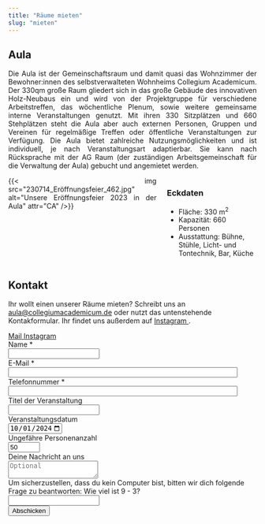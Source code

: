 ```yaml
---
title: "Räume mieten"
slug: "mieten"
---
```



<h2>Aula</h2>

<p style="text-align: justify">
Die Aula ist der Gemeinschaftsraum und damit quasi das Wohnzimmer der Bewohner:innen des selbstverwalteten Wohnheims Collegium Academicum. Der 330qm große Raum gliedert sich in das große Gebäude des innovativen Holz-Neubaus ein und wird von der Projektgruppe für verschiedene Arbeitstreffen, das wöchentliche Plenum, sowie weitere gemeinsame interne Veranstaltungen genutzt. Mit ihren 330 Sitzplätzen und 660 Stehplätzen steht die Aula aber auch externen Personen, Gruppen und Vereinen für regelmäßige Treffen oder öffentliche Veranstaltungen zur Verfügung. Die Aula bietet zahlreiche Nutzungsmöglichkeiten und ist individuell, je nach Veranstaltungsart adaptierbar. Sie kann nach Rücksprache mit der AG Raum (der zuständigen Arbeitsgemeinschaft für die Verwaltung der Aula) gebucht und angemietet werden. 
</p>

<div class="columns">
    <div class="column" style="text-align:justify">
        {{< img src="230714_Eröffnungsfeier_462.jpg" alt="Unsere Eröffnungsfeier 2023 in der Aula" attr="CA" />}}
    </div>
    <div class="column" style="text-align:left">
        <h3>Eckdaten</h3>
            <ul>
                <li>
                    Fläche: 330 m<sup>2</sup>
                </li>
                <li>
                    Kapazität: 660 Personen
                </li>
                <li>
                    Ausstattung: Bühne, Stühle, Licht- und Tontechnik, Bar, Küche
                </li>
            </ul>
    </div>
    </div>


<!-- <h2>Seminarraum</h2>

Einleitender Text zum Seminarraum (Lage, für welche Art Veranstaltungen, etc.)

<div class="columns">
    <div class="column" style="text-align:justify">
        Image here
    </div>
    <div class="column">
        <h3>Eckdaten</h3>
            <ul>
                <li>
                    Fläche: 80 m<sup>2</sup>
                </li>
                <li>
                    Ausstattung: xyz
                </li>
            </ul>
        </div>
    </div> -->


<h2>Kontakt</h2>

Ihr wollt einen unserer Räume mieten? 
Schreibt uns an <a href="mailto:aula@collegiumacademicum.de">aula@collegiumacademicum.de</a> oder nutzt das untenstehende Kontakformular. Ihr findet uns außerdem auf <a href="https://www.instagram.com/collegiumacademicum/">
        <span class="icon">
            <i class="icon-instagram"></i>
        </span>
        <span>Instagram</span>
   </a>.

<!--
<p style="text-align:left">
<a href="https://www.instagram.com/collegiumacademicum/">
        <span class="icon">
            <i class="icon-instagram"></i>
        </span>
        <span>Instagram</span>
   </a>

<a href="mailto:aula@collegiumacademicum.de">
        <span class="icon">
            <i class="icon-mail-alt"></i>
        </span>
        <span>Mail</span>
   </a>
   </p>
</p>

<p style="text-align:center">
<a href="https://www.instagram.com/collegiumacademicum/">
        <span class="icon">
            <i class="icon-instagram"></i>
        </span>
        <span>Instagram</span>
   </a>

<a href="mailto:aula@collegiumacademicum.de">
        <span class="icon">
            <i class="icon-mail-alt"></i>
        </span>
        <span>Mail</span>
   </a>
   </p>
</p>
-->
<div class="buttons is-centered">
    <a href="mailto:aula@collegiumacademicum.de" class="button is-medium is-primary">
        <span class="icon">
            <i class="icon-mail-alt"></i>
        </span>
        <span>Mail</span>
    </a>
    <a href="https://www.instagram.com/collegiumacademicum/" class="button is-medium is-primary">
        <span class="icon">
            <i class="icon-instagram"></i>
        </span>
        <span>Instagram</span>
    </a>
</div>

<!-- Kontaktformular -->
<form action="/mieten/send.php" method="post" accept-charset="utf-8">
<div class="field">
    <label class="label" for="full_name">Name *</label>
	<div class="control has-icons-left">
        <input type="text" name="full_name" value="" class="input required" maxlength="100" required/>
        <span class="icon is-small is-left">
            <i class="icon-user"></i>
        </span>
    </div>
</div>

<div class="field">
    <label class="label" for="email">E-Mail *</label>
    <div class="control has-icons-left">
        <input type="email" name="email" value="" class="input required email"
            id="email" size="55" required/>
        <span class="icon is-small is-left">
            <i class="icon-mail-alt"></i>
        </span>
    </div>
</div>

<div class="field">
    <label class="label" for="phone">Telefonnummer *</label>
    <div class="control has-icons-left">
        <input type="phone" name="phone" value="" class="input required"
            id="phone" size="55" required/>
        <span class="icon is-small is-left">
            <i class="icon-phone"></i>
        </span>
    </div>
</div>

<div class="field">
    <label class="label" for="event">Titel der Veranstaltung</label>
    <div class="control">
        <input class="input" type="text" placeholder="" maxlength="60" name="event">
    </div>
</div>

<div class="field">
    <label class="label" for="age">Veranstaltungsdatum</label>
    <div class="control">
        <input class="label" type="date" id="date" name="date" value="2024-10-01" min="2024-06-01" max="2026-12-31" />
    </div>
</div>

<div class="field">
    <label class="label" for="number_guests">Ungefähre Personenanzahl</label>
    <div class="control">
        <input class="label" type="number" id="number_guests" name="number_guests" value="50" min="5" max="660" />
    </div>
</div>

<div class="field">
    <label class="label" for="freetext">Deine Nachricht an uns</label>
    <div class="control">
        <textarea class="input" type="textarea" placeholder="Optional" maxlength="1000" name="freetext"></textarea>
    </div>
</div>
<div class="field">
    <label class="label" for="spam_protection">Um sicherzustellen, dass du kein
    Computer bist, bitten wir dich folgende Frage zu beantworten: Wie viel ist
    9 - 3? </label>
    <div class="spam_protection">
        <input class="input" type="text" placeholder="" maxlength="10" name="spam_protection">
    </div>
</div>
<div class="field">
    <div class="control">
        <label class="sr-only" for="submit"></label>
          <input type="hidden" name="language" value="de">
        <input type="submit" name="submit" value="Abschicken" class="button is-link" id="submit">
    </div>
</div>
</form>
